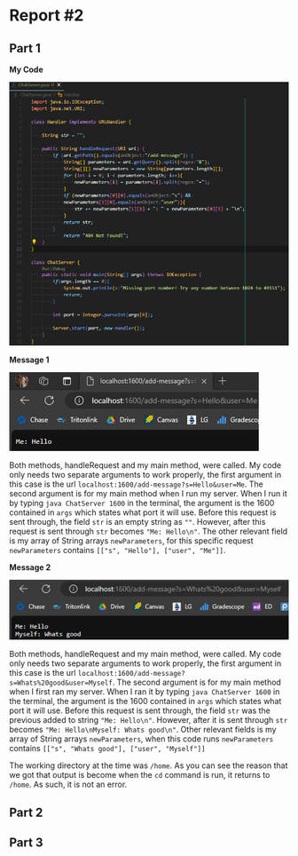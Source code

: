 # Report #2
## Part 1
**My Code**

![Image](code1.png)

**Message 1**

![Image](ss1.png) 

Both methods, handleRequest and my main method, were called. My code only needs two separate arguments to work properly, the first argument in this case is the url `localhost:1600/add-message?s=Hello&user=Me`. The second argument is for my main method when I run my server. When I run it by typing `java ChatServer 1600` in the terminal, the argument is the 1600 contained in `args` which states what port it will use. Before this request is sent through, the field `str` is an empty string as `""`. However, after this request is sent through `str` becomes `"Me: Hello\n"`. The other relevant field is my array of String arrays `newParameters`, for this specific request `newParameters` contains `[["s", "Hello"], ["user", "Me"]]`.

**Message 2**

![Image](ss2.png)

Both methods, handleRequest and my main method, were called. My code only needs two separate arguments to work properly, the first argument in this case is the url `localhost:1600/add-message?s=Whats%20good&user=Myself`. The second argument is for my main method when I first ran my server. When I ran it by typing `java ChatServer 1600` in the terminal, the argument is the 1600 contained in `args` which states what port it will use. Before this request is sent through, the field `str` was the previous added to string `"Me: Hello\n"`. However, after it is sent through `str` becomes `"Me: Hello\nMyself: Whats good\n"`. Other relevant fields is my array of String arrays `newParameters`, when this code runs `newParameters` contains `[["s", "Whats good"], ["user", "Myself"]]`





The working directory at the time was `/home`. As you can see the reason that we got that output is become when the `cd` command is run, it returns to `/home`. As such, it is not an error.
## Part 2


## Part 3
